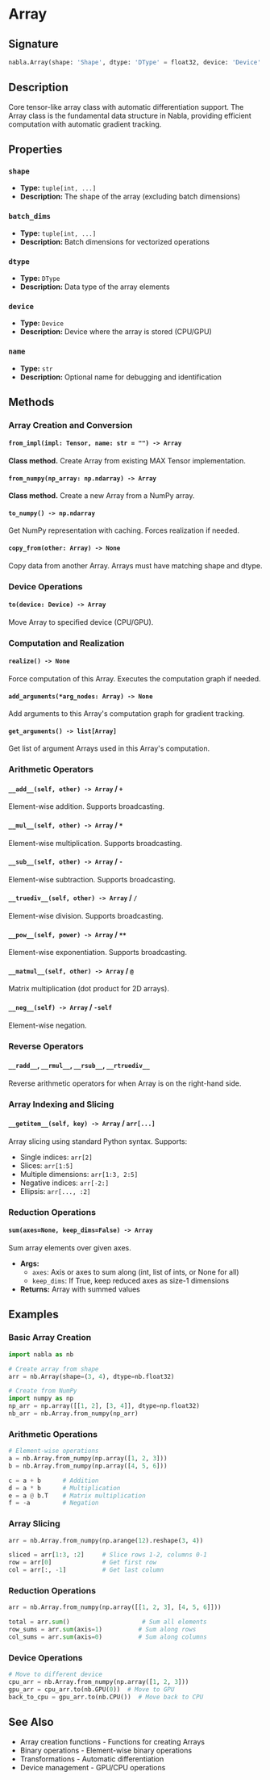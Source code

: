 # Array

## Signature

```python
nabla.Array(shape: 'Shape', dtype: 'DType' = float32, device: 'Device' = Device(type=cpu,id=0), materialize: 'bool' = False, name: 'str' = '', batch_dims: 'Shape' = ()) -> 'None'
```

## Description

Core tensor-like array class with automatic differentiation support. The Array class is the fundamental data structure in Nabla, providing efficient computation with automatic gradient tracking.

## Properties

### `shape`

- **Type:** `tuple[int, ...]`
- **Description:** The shape of the array (excluding batch dimensions)

### `batch_dims`

- **Type:** `tuple[int, ...]`
- **Description:** Batch dimensions for vectorized operations

### `dtype`

- **Type:** `DType`
- **Description:** Data type of the array elements

### `device`

- **Type:** `Device`
- **Description:** Device where the array is stored (CPU/GPU)

### `name`

- **Type:** `str`
- **Description:** Optional name for debugging and identification

## Methods

### Array Creation and Conversion

#### `from_impl(impl: Tensor, name: str = "") -> Array`

**Class method.** Create Array from existing MAX Tensor implementation.

#### `from_numpy(np_array: np.ndarray) -> Array`

**Class method.** Create a new Array from a NumPy array.

#### `to_numpy() -> np.ndarray`

Get NumPy representation with caching. Forces realization if needed.

#### `copy_from(other: Array) -> None`

Copy data from another Array. Arrays must have matching shape and dtype.

### Device Operations

#### `to(device: Device) -> Array`

Move Array to specified device (CPU/GPU).

### Computation and Realization

#### `realize() -> None`

Force computation of this Array. Executes the computation graph if needed.

#### `add_arguments(*arg_nodes: Array) -> None`

Add arguments to this Array's computation graph for gradient tracking.

#### `get_arguments() -> list[Array]`

Get list of argument Arrays used in this Array's computation.

### Arithmetic Operators

#### `__add__(self, other) -> Array` / `+`

Element-wise addition. Supports broadcasting.

#### `__mul__(self, other) -> Array` / `*`

Element-wise multiplication. Supports broadcasting.

#### `__sub__(self, other) -> Array` / `-`

Element-wise subtraction. Supports broadcasting.

#### `__truediv__(self, other) -> Array` / `/`

Element-wise division. Supports broadcasting.

#### `__pow__(self, power) -> Array` / `**`

Element-wise exponentiation. Supports broadcasting.

#### `__matmul__(self, other) -> Array` / `@`

Matrix multiplication (dot product for 2D arrays).

#### `__neg__(self) -> Array` / `-self`

Element-wise negation.

### Reverse Operators

#### `__radd__`, `__rmul__`, `__rsub__`, `__rtruediv__`

Reverse arithmetic operators for when Array is on the right-hand side.

### Array Indexing and Slicing

#### `__getitem__(self, key) -> Array` / `arr[...]`

Array slicing using standard Python syntax. Supports:

- Single indices: `arr[2]`
- Slices: `arr[1:5]`
- Multiple dimensions: `arr[1:3, 2:5]`
- Negative indices: `arr[-2:]`
- Ellipsis: `arr[..., :2]`

### Reduction Operations

#### `sum(axes=None, keep_dims=False) -> Array`

Sum array elements over given axes.

- **Args:**
  - `axes`: Axis or axes to sum along (int, list of ints, or None for all)
  - `keep_dims`: If True, keep reduced axes as size-1 dimensions
- **Returns:** Array with summed values

## Examples

### Basic Array Creation

```python
import nabla as nb

# Create array from shape
arr = nb.Array(shape=(3, 4), dtype=nb.float32)

# Create from NumPy
import numpy as np
np_arr = np.array([[1, 2], [3, 4]], dtype=np.float32)
nb_arr = nb.Array.from_numpy(np_arr)
```

### Arithmetic Operations

```python
# Element-wise operations
a = nb.Array.from_numpy(np.array([1, 2, 3]))
b = nb.Array.from_numpy(np.array([4, 5, 6]))

c = a + b      # Addition
d = a * b      # Multiplication
e = a @ b.T    # Matrix multiplication
f = -a         # Negation
```

### Array Slicing

```python
arr = nb.Array.from_numpy(np.arange(12).reshape(3, 4))

sliced = arr[1:3, :2]     # Slice rows 1-2, columns 0-1
row = arr[0]              # Get first row
col = arr[:, -1]          # Get last column
```

### Reduction Operations

```python
arr = nb.Array.from_numpy(np.array([[1, 2, 3], [4, 5, 6]]))

total = arr.sum()                    # Sum all elements
row_sums = arr.sum(axis=1)          # Sum along rows
col_sums = arr.sum(axis=0)          # Sum along columns
```

### Device Operations

```python
# Move to different device
cpu_arr = nb.Array.from_numpy(np.array([1, 2, 3]))
gpu_arr = cpu_arr.to(nb.GPU(0))  # Move to GPU
back_to_cpu = gpu_arr.to(nb.CPU())  # Move back to CPU
```

## See Also

- Array creation functions - Functions for creating Arrays
- Binary operations - Element-wise binary operations  
- Transformations - Automatic differentiation
- Device management - GPU/CPU operations

